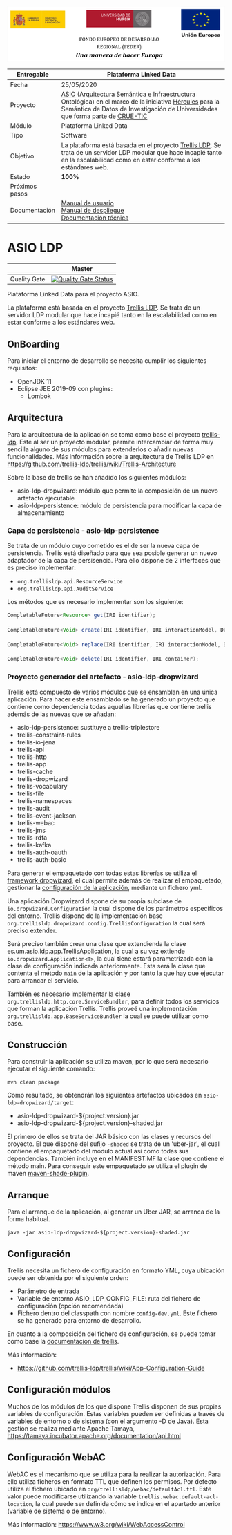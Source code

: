 ![](./images/logos_feder.png)



| Entregable     | Plataforma Linked Data                                       |
| -------------- | ------------------------------------------------------------ |
| Fecha          | 25/05/2020                                                   |
| Proyecto       | [ASIO](https://www.um.es/web/hercules/proyectos/asio) (Arquitectura Semántica e Infraestructura Ontológica) en el marco de la iniciativa [Hércules](https://www.um.es/web/hercules/) para la Semántica de Datos de Investigación de Universidades que forma parte de [CRUE-TIC](https://www.crue.org/proyecto/hercules/) |
| Módulo         | Plataforma Linked Data                                       |
| Tipo           | Software                                                     |
| Objetivo       | La plataforma está basada en el proyecto [Trellis LDP](https://www.trellisldp.org/). Se trata de un servidor LDP modular que hace incapié tanto en la escalabilidad como en estar conforme a los estándares web. |
| Estado         | **100%** |
| Próximos pasos |        |
| Documentación  | [Manual de usuario](https://github.com/HerculesCRUE/ib-asio-docs-/blob/master/entregables_hito_1/12-An%C3%A1lisis/Manual%20de%20usuario/Manual%20de%20usuario.md)<br />[Manual de despliegue](https://github.com/HerculesCRUE/ib-asio-composeset/blob/master/README.md)<br />[Documentación técnica](https://github.com/HerculesCRUE/ib-asio-docs-/blob/master/entregables_hito_1/11-Arquitectura/ASIO_Izertis_Arquitectura.md) |

# ASIO LDP

|     | Master |
| --- | ------ |
| Quality Gate | [![Quality Gate Status](https://sonarcloud.io/api/project_badges/measure?project=HerculesCRUE_ib-asio-ldp&metric=alert_status)](https://sonarcloud.io/dashboard?id=HerculesCRUE_ib-asio-ldp) |

Plataforma Linked Data para el proyecto ASIO. 

La plataforma está basada en el proyecto [Trellis LDP](https://www.trellisldp.org/). Se trata de un servidor LDP modular que hace incapié tanto en la escalabilidad como en estar conforme a los estándares web.

## OnBoarding

Para iniciar el entorno de desarrollo se necesita cumplir los siguientes requisitos:

* OpenJDK 11
* Eclipse JEE 2019-09 con plugins:
  * Lombok

## Arquitectura

Para la arquitectura de la aplicación se toma como base el proyecto [trellis-ldp](https://github.com/trellis-ldp/trellis). Este al ser un proyecto modular, permite intercambiar de forma muy sencilla alguno de sus módulos para extenderlos o añadir nuevas funcionalidades. Más información sobre la arquitectura de Trellis LDP en https://github.com/trellis-ldp/trellis/wiki/Trellis-Architecture

Sobre la base de trellis se han añadido los siguientes módulos:

- asio-ldp-dropwizard: módulo que permite la composición de un nuevo artefacto ejecutable
- asio-ldp-persistence: módulo de persistencia para modificar la capa de almacenamiento

### Capa de persistencia - asio-ldp-persistence

Se trata de un módulo cuyo cometido es el de ser la nueva capa de persistencia. Trellis está diseñado para que sea posible generar un nuevo adaptador de la capa de persisencia. Para ello dispone de 2 interfaces que es preciso implementar:

- `org.trellisldp.api.ResourceService`
- `org.trellisldp.api.AuditService`

Los métodos que es necesario implementar son los siguiente:

```java
CompletableFuture<Resource> get(IRI identifier);

CompletableFuture<Void> create(IRI identifier, IRI interactionModel, Dataset dataset, IRI container, Binary binary);

CompletableFuture<Void> replace(IRI identifier, IRI interactionModel, Dataset dataset, IRI container, Binary binary);

CompletableFuture<Void> delete(IRI identifier, IRI container);
```

### Proyecto generador del artefacto - asio-ldp-dropwizard

Trellis está compuesto de varios módulos que se ensamblan en una única aplicación. Para hacer este ensamblado se ha generado un proyecto que contiene como dependencia todas aquellas librerías que contiene trellis además de las nuevas que se añadan:

- asio-ldp-persistence: sustituye a trellis-triplestore
- trellis-constraint-rules
- trellis-io-jena
- trellis-api
- trellis-http
- trellis-app
- trellis-cache
- trellis-dropwizard
- trellis-vocabulary
- trellis-file
- trellis-namespaces
- trellis-audit
- trellis-event-jackson
- trellis-webac
- trellis-jms
- trellis-rdfa
- trellis-kafka
- trellis-auth-oauth
- trellis-auth-basic

Para generar el empaquetado con todas estas librerías se utiliza el [framework dropwizard](https://www.dropwizard.io/), el cual permite además de realizar el empaquetado, gestionar la [configuración de la aplicación](#configuracion), mediante un fichero yml. 

Una aplicación Dropwizard dispone de su propia subclase de `io.dropwizard.Configuration` la cual dispone de los parámetros específicos del entorno.  Trellis dispone de la implementación base `org.trellisldp.dropwizard.config.TrellisConfiguration` la cual será preciso extender.  

Será preciso también crear una clase que extendienda la clase es.um.asio.ldp.app.TrellisApplication, la cual a su vez extiende `io.dropwizard.Application<T>`, la cual tiene estará parametrizada con la clase de configuración indicada anteriormente. Esta será la clase que contenta el método `main` de la aplicación y por tanto la que hay que ejecutar para arrancar el servicio.

También es necesario implementar la clase `org.trellisldp.http.core.ServiceBundler`, para definir todos los servicios que forman la aplicación Trellis. Trellis proveé una implementación `org.trellisldp.app.BaseServiceBundler` la cual se puede utilizar como base. 

## Construcción

Para construir la aplicación se utiliza maven, por lo que será necesario ejecutar el siguiente comando:

```
mvn clean package
```

Como resultado, se obtendrán los siguientes artefactos ubicados en `asio-ldp-dropwizard/target`:

- asio-ldp-dropwizard-${project.version}.jar
- asio-ldp-dropwizard-${project.version}-shaded.jar

El primero de ellos se trata del JAR básico con las clases y recursos del proyecto. El que dispone del sufijo `-shaded` se trata de un 'uber-jar', el cual contiene el empaquetado del módulo actual así como todas sus dependencias. También incluye en el MANIFEST.MF la clase que contiene el método main. Para conseguir este empaquetado se utiliza el plugin de maven [maven-shade-plugin](https://maven.apache.org/plugins/maven-shade-plugin/).

## Arranque

Para el arranque de la aplicación, al generar un Uber JAR, se arranca de la forma habitual.

```
java -jar asio-ldp-dropwizard-${project.version}-shaded.jar
```

## Configuración

Trellis necesita un fichero de configuración en formato YML, cuya ubicación puede ser obtenida por el siguiente orden:

- Parámetro de entrada
- Variable de entorno ASIO_LDP_CONFIG_FILE: ruta del fichero de configuración (opción recomendada)
- Fichero dentro del classpath con nombre `config-dev.yml`. Este fichero se ha generado para entorno de desarrollo.

En cuanto a la composición del fichero de configuración, se puede tomar como base la [documentación de trellis](https://github.com/trellis-ldp/trellis/wiki/Module-Configuration).

Más información:

- https://github.com/trellis-ldp/trellis/wiki/App-Configuration-Guide

## Configuración módulos

Muchos de los módulos de los que dispone Trellis disponen de sus propias variables de configuración. Estas variables pueden ser definidas a través de variables de entorno o de sistema (con el argumento -D de Java). Esta gestión se realiza mediante Apache Tamaya, https://tamaya.incubator.apache.org/documentation/api.html

## Configuración WebAC

WebAC es el mecanismo que se utiliza para la realizar la autorización. Para ello utiliza ficheros en formato TTL que definen los permisos. Por defecto utiliza el fichero ubicado en `org/trellisldp/webac/defaultAcl.ttl`. Este valor puede modificarse utilizando la variable `trellis.webac.default-acl-location`, la cual puede ser definida cómo se indica en el apartado anterior (variable de sistema o de entorno).

Más información: https://www.w3.org/wiki/WebAccessControl
